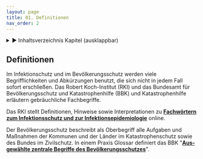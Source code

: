 ```yaml
---
layout: page
title: 01. Definitionen
nav_order: 2
---
```

 
<details markdown="block"> 
  <summary> 
      &#9658; Inhaltsverzeichnis Kapitel (ausklappbar) 
  </summary>
 
1. TOC
{:toc}
 </details>
 
   <p></p>
 
 
## Definitionen

Im Infektionschutz und im Bevölkerungsschutz werden viele
Begrifflichkeiten und Abkürzungen benutzt, die sich nicht in jedem Fall
sofort erschließen. Das Robert Koch-Institut (RKI) und das Bundesamt für
Bevölkerungsschutz und Katastrophenhilfe (BBK) und Katastrophenhilfe
erläutern gebräuchliche Fachbegriffe.

Das RKI stellt Definitionen, Hinweise sowie Interpretationen zu
**[Fachwörtern zum Infektionsschutz und zur
Infektionsepidemiologie](https://www.rki.de/DE/Content/Service/Publikationen/Fachwoerterbuch_Infektionsschutz.pdf "https://www.rki.de/DE/Content/Service/Publikationen/Fachwoerterbuch_Infektionsschutz.pdf")**
online.

Der Bevölkerungsschutz beschreibt als Oberbegriff alle Aufgaben und
Maßnahmen der Kommunen und der Länder im Katastrophenschutz sowie des
Bundes im Zivilschutz. In einem Praxis Glossar definiert das BBK
"**[Aus­ge­wähl­te zen­tra­le Be­grif­fe des
Be­völ­ke­rungs­schut­zes](https://www.bbk.bund.de/SharedDocs/Downloads/BBK/DE/Publikationen/Praxis_Bevoelkerungsschutz/Glossar_2018.pdf "https://www.bbk.bund.de/SharedDocs/Downloads/BBK/DE/Publikationen/Praxis_Bevoelkerungsschutz/Glossar_2018.pdf")**".

<div class="section fnlist" data-role="doc-footnotes">

</div>
